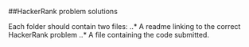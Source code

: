 ##HackerRank problem solutions

Each folder should contain two files:
..* A readme linking to the correct HackerRank problem
..* A file containing the code submitted.